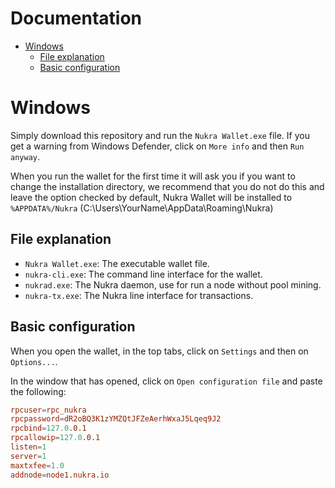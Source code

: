 # Documentation <!-- omit in toc -->

- [Windows](#windows)
  - [File explanation](#file-explanation)
  - [Basic configuration](#basic-configuration)

# Windows

Simply download this repository and run the `Nukra Wallet.exe` file. If you get a warning from Windows Defender, click on `More info` and then `Run anyway`.

When you run the wallet for the first time it will ask you if you want to change the installation directory, we recommend that you do not do this and leave the option checked by default, Nukra Wallet will be installed to `%APPDATA%/Nukra` (C:\Users\YourName\AppData\Roaming\Nukra)

## File explanation

- `Nukra Wallet.exe`: The executable wallet file.
- `nukra-cli.exe`: The command line interface for the wallet.
- `nukrad.exe`: The Nukra daemon, use for run a node without pool mining.
- `nukra-tx.exe`: The Nukra line interface for transactions.

## Basic configuration

When you open the wallet, in the top tabs, click on `Settings` and then on `Options...`.

In the window that has opened, click on `Open configuration file` and paste the following:

```conf
rpcuser=rpc_nukra
rpcpassword=dR2oBQ3K1zYMZQtJFZeAerhWxaJ5Lqeq9J2
rpcbind=127.0.0.1
rpcallowip=127.0.0.1
listen=1
server=1
maxtxfee=1.0
addnode=node1.nukra.io
```
